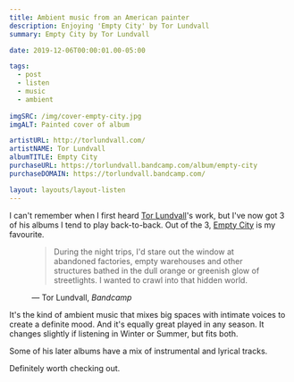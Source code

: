 ```yaml
---
title: Ambient music from an American painter
description: Enjoying 'Empty City' by Tor Lundvall
summary: Empty City by Tor Lundvall

date: 2019-12-06T00:00:01.00-05:00

tags:
  - post
  - listen
  - music
  - ambient
  
imgSRC: /img/cover-empty-city.jpg
imgALT: Painted cover of album

artistURL: http://torlundvall.com/
artistNAME: Tor Lundvall
albumTITLE: Empty City
purchaseURL: https://torlundvall.bandcamp.com/album/empty-city
purchaseDOMAIN: https://torlundvall.bandcamp.com/

layout: layouts/layout-listen
---
```

I can't remember when I first heard [Tor Lundvall](http://torlundvall.com/ "official site")'s work, but I've now got 3 of his albums I tend to play back-to-back. Out of the 3, [Empty City](https://torlundvall.bandcamp.com/album/empty-city "Buy it on Bandcamp") is my favourite.

<figure class="blockquote">
    <blockquote cite="https://torlundvall.bandcamp.com/album/empty-city">
        <p>During the night trips, I'd stare out the window at abandoned factories, empty warehouses and other structures bathed in the dull orange or greenish glow of streetlights. I wanted to crawl into that hidden world.</p>
    </blockquote>
    <figcaption>— Tor Lundvall, <cite>Bandcamp</cite></figcaption>
</figure>


It's the kind of ambient music that mixes big spaces with intimate voices to create a definite mood. And it's equally great played in any season. It changes slightly if listening in Winter or Summer, but fits both.

Some of his later albums have a mix of instrumental and lyrical tracks.

Definitely worth checking out.